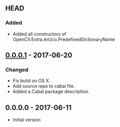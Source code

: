 ## HEAD

### Added

- Added all constructors of OpenCV.Extra.ArUco.PredefinedDictionaryName


## [0.0.0.1] - 2017-06-20

### Changed

- Fix build on OS X.
- Add source repo to cabal file.
- Added a Cabal package description.

## 0.0.0.0 - 2017-06-11

- Initial version


[0.0.0.1]: https://github.com/LumiGuide/haskell-opencv/compare/opencv-extra-0.0.0.0...opencv-extra-0.0.0.1
